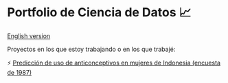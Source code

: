# Portfolio de Ciencia de Datos :chart_with_upwards_trend:

[English version]() 

Proyectos en los que estoy trabajando o en los que trabajé:

:zap: [Predicción de uso de anticonceptivos en mujeres de Indonesia (encuesta de 1987)](https://github.com/GEJ1/Data-Science-Portfolio/blob/main/TP2_anticoncepcion_Juantorena.ipynb)
